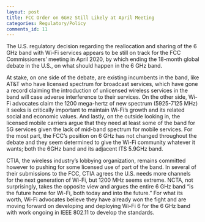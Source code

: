 ```yaml
---
layout: post
title: FCC Order on 6GHz Still Likely at April Meeting
categories: Regulatory/Policy
comments_id: 11
---
```


The U.S. regulatory decision regarding the reallocation and sharing of the 6 GHz band with Wi-Fi services appears to be still on track for the FCC Commissioners’ meeting in April 2020, by which ending the 18-month global debate in the U.S., on what should happen in the 6 GHz band.

At stake, on one side of the debate, are existing incumbents in the band, like AT&T who have licensed spectrum for broadcast services, which have gone a record claiming the introduction of unlicensed wireless services in the band will case adverse interference to their services.  On the other side, Wi-Fi advocates claim the 1200 mega-hertz of new spectrum (5925-7125 MHz) it seeks is critically important to maintain Wi-Fi’s growth and its related social and economic values.  And lastly, on the outside looking in, the licensed mobile carriers argue that they need at least some of the band for 5G services given the lack of mid-band spectrum for mobile services.  For the most part, the FCC’s position on 6 GHz has not changed throughout the debate and they seem determined to give the Wi-Fi community whatever it wants; both the 6GHz band and its adjacent ITS 5.9GHz band.  

CTIA, the wireless industry’s lobbying organization, remains committed however to pushing for some licensed use of part of the band.  In several of their submissions to the FCC, CTIA agrees the U.S. needs more channels for the next generation of Wi-Fi, but 1200 MHz seems extreme.  NCTA, not surprisingly, takes the opposite view and argues the entire 6 GHz band “is the future home for Wi-Fi, both today and into the future.”  For what its worth, Wi-Fi advocates believe they have already won the fight and are moving forward on developing and deploying Wi-Fi 6 for the 6 GHz band with work ongoing in IEEE 802.11 to develop the standards.
